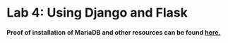 # Lab 4: Using Django and Flask
#### Proof of installation of MariaDB and other resources can be found [here.](https://github.com/cdiesen/EE-322/blob/main/lab4/imagesAndResources/README.md)
